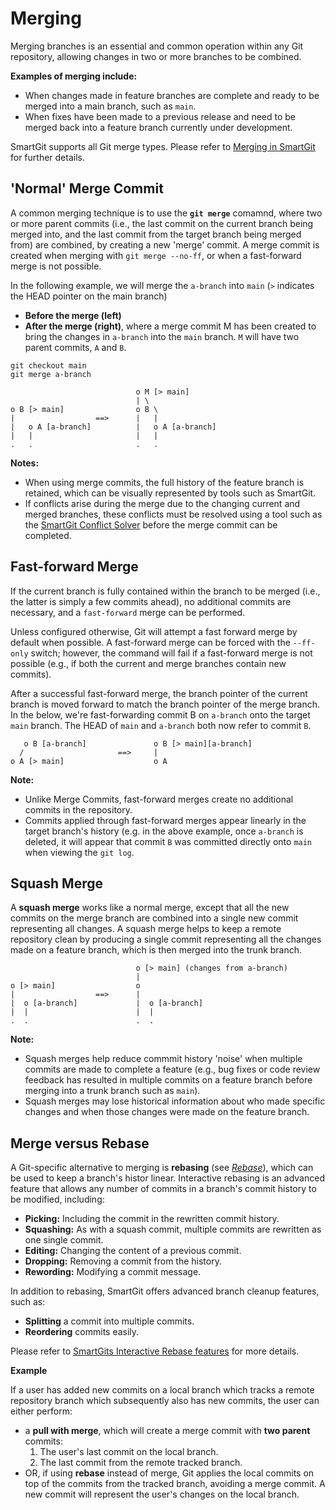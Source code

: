 # Merging

Merging branches is an essential and common operation within any Git repository, allowing changes in two or more branches to be combined.

**Examples of merging include:**
- When changes made in feature branches are complete and ready to be merged into a main branch, such as `main`.
- When fixes have been made to a previous release and need to be merged back into a feature branch currently under development.

SmartGit supports all Git merge types. Please refer to [Merging in SmartGit](../GUI/Branching/Merge.md) for further details.

## 'Normal' Merge Commit

A common merging technique is to use the **`git merge`** comamnd, where two or more parent commits (i.e., the last commit on the current branch being merged into, and the last commit from the target branch being merged from) are combined, by creating a new 'merge' commit.
A merge commit is created when merging with `git merge --no-ff`, or when a fast-forward merge is not possible.

In the following example, we will merge the `a-branch` into `main` (`>` indicates the HEAD pointer on the main branch)
- **Before the merge (left)**
- **After the merge (right)**, where a merge commit M has been created to bring the changes in `a-branch` into the `main` branch. `M` will have two parent commits, `A` and `B`. 

``` text
git checkout main
git merge a-branch
```

``` text
                            o M [> main]
                            | \
o B [> main]                o B \
|                  ==>      |   |
|   o A [a-branch]          |   o A [a-branch]
|   |                       |   |
.   .                       .   .
```

**Notes:**
- When using merge commits, the full history of the feature branch is retained, which can be visually represented by tools such as SmartGit.
- If conflicts arise during the merge due to the changing current and merged branches, these conflicts must be resolved using a tool such as the [SmartGit Conflict Solver](../GUI/Branching/Conflict-Solver.md) before the merge commit can be completed.

## Fast-forward Merge

If the current branch is fully contained within the branch to be merged (i.e., the latter is simply a few commits ahead), no
additional commits are necessary, and a `fast-forward` merge can be performed. 

Unless configured otherwise, Git will attempt a fast forward merge by default when possible. 
A fast-forward merge can be forced with the `--ff-only` switch; however, the command will fail if a fast-forward merge is not possible (e.g., if both the current and merge branches contain new commits).

After a successful fast-forward merge, the branch pointer of the current branch is moved forward to match the branch pointer of the merge
branch. In the below, we're fast-forwarding commit B on `a-branch` onto the target `main` branch. The HEAD of `main` and `a-branch` both now refer to commit `B`.

``` text
   o B [a-branch]               o B [> main][a-branch]
  /                     ==>     | 
o A [> main]                    o A
```

**Note:**

- Unlike Merge Commits, fast-forward merges create no additional commits in the repository.
- Commits applied through fast-forward merges appear linearly in the target branch's history (e.g. in the above example, once `a-branch` is deleted, it will appear that commit `B` was committed directly onto `main` when viewing the `git log`.

## Squash Merge

A **squash merge** works like a normal merge, except that all the new commits on the merge branch are combined into a single new commit representing all changes.
A squash merge helps to keep a remote repository clean by producing a single commit representing all the changes made on a feature branch, which is then merged into the trunk branch.

``` text
                            o [> main] (changes from a-branch)
                            |
o [> main]                  o
|                  ==>      |
|  o [a-branch]             |  o [a-branch]
|  |                        |  |
.  .                        .  .
```

**Note:**
- Squash merges help reduce commmit history 'noise' when multiple commits are made to complete a feature
  (e.g., bug fixes or code review feedback has resulted in multiple commits on a feature branch before merging into a trunk branch such as `main`).
- Squash merges may lose historical information about who made specific changes and when those changes were made on the feature branch.


## Merge versus Rebase

A Git-specific alternative to merging is **rebasing** (see *[Rebase](Rebasing.md)*), which can be used to keep a branch's histor linear.
Interactive rebasing is an advanced feature that allows any number of commits in a branch's commit history to be modified, including:

- **Picking:** Including the commit in the rewritten commit history.
- **Squashing:** As with a squash commit, multiple commits are rewritten as one single commit.
- **Editing:** Changing the content of a previous commit.
- **Dropping:** Removing a commit from the history.
- **Rewording:** Modifying a commit message.

In addition to rebasing, SmartGit offers advanced branch cleanup features, such as:
- **Splitting** a commit into multiple commits.
- **Reordering** commits easily.

Please refer to [SmartGits Interactive Rebase features](../GUI/Branching/Rebase-Interactive.md) for more details.

**Example**

If a user has added new commits on a local branch which tracks a remote repository branch which subsequently also has new commits, the user can either perform:
- a **pull with merge**, which will create a merge commit with **two parent** commits:
  1. The user's last commit on the local branch.
  2. The last commit from the remote tracked branch.
- OR, if using **rebase** instead of merge, Git applies the local commits on top of the commits from the tracked branch, avoiding a merge commit. A new commit will represent the user's changes on the local branch.
